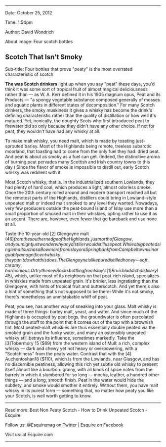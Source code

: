
---
Date: October 25, 2012

Time: 1:54pm

Author: David Wondrich

About image: Four scotch bottles

Scotch That Isn't Smoky
---
Sub-title: Four bottles that prove "peaty" is the most overrated characteristic of scotch

**The was Scotch drinkers** light up when you say "peat" these days, you'd think it was some sort of tropical fruit of almost magical deliciousness rather than — as W. A. Kerr defined it in his 1905 magnum opus, Peat and its Products — "a spongy vegetable substance composed generally of mosses and aquatic plants in different states of decomposition." For many Scotch drinkers, the smoky muskiness it gives a whisky has become the drink's defining characteristic rather than the quality of distillation or how well it's matured. Yet, ironically, the doughty Scots who first introduced peat to firewater did so only because they didn't have any other choice. If not for peat, they wouldn't have had any whisky at all.

To make malt whisky, you need malt, which is made by toasting just-sprouted barley. Most of the Highlands being remote, treeless subarctic moorland, that toasting had to come from the only fuel they had: dried peat. And peat is about as smoky as a fuel can get. (Indeed, the distinctive aroma of burning peat pervades many Scottish and Irish country towns to this day.) Since the flavor of smoke is impossible to distill out, early Scotch whisky was redolent with it.

Most Scotch whisky, that is. In the industrialized southern Lowlands, they had plenty of hard coal, which produces a light, almost odorless smoke. Once the 20th century rolled around and modern transport reached all but the remotest parts of the Highlands, distillers could bring in Lowland-style unpeated malt or indeed malt smoked to any level they wanted. Nowadays, very few producers outside the peat-bound island of Islay use more than a small proportion of smoked malt in their whiskies, opting rather to use it as an accent. There are, however, even fewer that go bareback and use none at all.

Taste the 10-year-old [2] Glengoyne malt ($46) from the southern edge of the Highlands, just north of Glasgow, and you might just wonder why any distiller would still use peat. While a big peated single malt such as a Bowmore from Islay or a Springbank from Campbeltown is inarguably a magnificent whisky, they can't do what this does. The Glengoyne is like pure distilled honey — soft, creamy, harmonious. Or try the new Rocks bottling from Islay's [1]Bruichladdich distillery ($45), which, unlike most of its neighbors on that peat-rich island, specializes in whiskies made from unpeated grain. It's brinier, less ingratiating than the Glengoyne, with hints of tropical fruit and butterscotch. And yet there's also a hint of something that's not supposed to be there: While it's not smoky, there's nonetheless an unmistakable whiff of peat.

Peat, you see, has another way of sneaking into your glass. Malt whisky is made of three things: barley malt, yeast, and water. And since much of the Highlands is occupied by peat bogs, the groundwater is often percolated through the stuff to the point that it comes out of the tap with a brownish tint. Most peated-malt whiskies are thus essentially double peated via the smoked grain and the funky water, and many an ostensibly unpeated whisky still betrays its influence, sometimes markedly. Take the [3]Tobermory 15 ($69) from the western island of Mull: a rich, complex whisky — dark and chewy yet not heavy or overpowering, with a "Scotchiness" from the peaty water. Contrast that with the [4] Auchentoshan18 ($110), which is from the Lowlands, near Glasgow, and has no discernible peatiness, allowing this rich yet subtle old whisky to present itself almost like a bourbon: grainy, with all kinds of spice notes from the barrels in which it slumbered for so long — mocha, leather, a hundred other things — and a long, smooth finish. Peat in the water would hide the subtlety, and smoke would smother it entirely. Without them, you have malt whisky in its purest form — something that, no matter how peaty you like your Scotch, is well worth getting to know.

---

Read more: Best Non Peaty Scotch - How to Drink Unpeated Scotch - Esquire

Follow us: @Esquiremag on Twitter | Esquire on Facebook

Visit us: at Esquire.com

---
